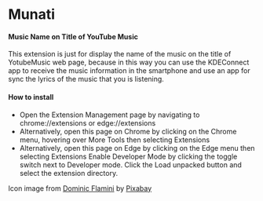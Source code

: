 # Munati
#### Music Name on Title of YouTube Music

This extension is just for display the name of the music on the title of YotubeMusic web page, because in this way you can use the KDEConnect app to receive the music information in the smartphone and use an app for sync the lyrics of the music that you is listening.

#### How to install
* Open the Extension Management page by navigating to chrome://extensions or edge://extensions
* Alternatively, open this page on Chrome by clicking on the Chrome menu, hovering over More Tools then selecting Extensions
* Alternatively, open this page on Edge by clicking on the Edge menu then selecting Extensions
Enable Developer Mode by clicking the toggle switch next to Developer mode.
Click the Load unpacked button and select the extension directory.

Icon image from <a href="https://pixabay.com/pt/users/dflamini-4232627/?utm_source=link-attribution&amp;utm_medium=referral&amp;utm_campaign=image&amp;utm_content=2133968">Dominic Flamini</a> by <a href="https://pixabay.com/pt/?utm_source=link-attribution&amp;utm_medium=referral&amp;utm_campaign=image&amp;utm_content=2133968">Pixabay</a>
